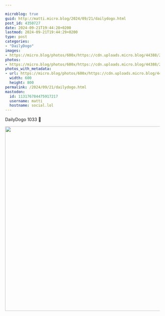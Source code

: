 ```yaml
---

microblog: true
guid: http://matti.micro.blog/2024/09/21/dailydogo.html
post_id: 4350727
date: 2024-09-21T19:44:28+0200
lastmod: 2024-09-21T19:44:29+0200
type: post
categories:
- "DailyDogo"
images:
- https://micro.blog/photos/600x/https://cdn.uploads.micro.blog/44388/2024/43e8e73a298b47ccb5a3085abf09dd99.jpg
photos:
- https://micro.blog/photos/600x/https://cdn.uploads.micro.blog/44388/2024/43e8e73a298b47ccb5a3085abf09dd99.jpg
photos_with_metadata:
- url: https://micro.blog/photos/600x/https://cdn.uploads.micro.blog/44388/2024/43e8e73a298b47ccb5a3085abf09dd99.jpg
  width: 600
  height: 800
permalink: /2024/09/21/dailydogo.html
mastodon:
  id: 113176784475917217
  username: matti
  hostname: social.lol
---
```

DailyDogo 1033 🐶

<img src="/media/uploads/2024/43e8e73a298b47ccb5a3085abf09dd99.jpg" width="600" alt="" />
